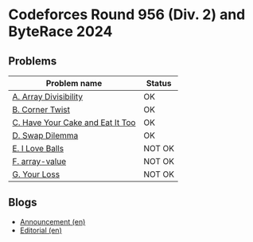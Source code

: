 # Codeforces Round 956 (Div. 2) and ByteRace 2024

## Problems

|Problem name|Status|
|------------|---------|
| [A. Array Divisibility](problems/A._Array_Divisibility.md)|OK|
| [B. Corner Twist](problems/B._Corner_Twist.md)|OK|
| [C. Have Your Cake and Eat It Too](problems/C._Have_Your_Cake_and_Eat_It_Too.md)|OK|
| [D. Swap Dilemma](problems/D._Swap_Dilemma.md)|OK|
| [E. I Love Balls](problems/E._I_Love_Balls.md)|NOT OK|
| [F. array-value](problems/F._array-value.md)|NOT OK|
| [G. Your Loss](problems/G._Your_Loss.md)|NOT OK|
## Blogs

- [Announcement (en)](blogs/Announcement_(en).md)
- [Editorial (en)](blogs/Editorial_(en).md)
